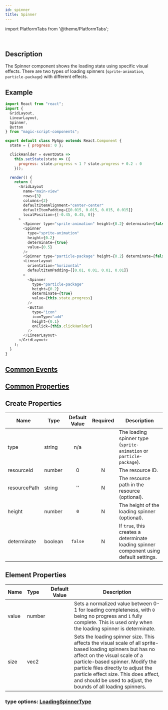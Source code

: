 ```yaml
---
id: spinner
title: Spinner
---
```


import PlatformTabs from '@theme/PlatformTabs';

<PlatformTabs component='spinner' />​

## Description

The Spinner component shows the loading state using specific visual effects. There are two types of loading spinners (`sprite-animation`, `particle-package`) with different effects.

## Example

```javascript
import React from "react";
import {
  GridLayout,
  LinearLayout,
  Spinner,
  Button
} from "magic-script-components";

export default class MyApp extends React.Component {
  state = { progress: 0 };

  clickHanlder = eventData =>
    this.setState(state => ({
      progress: state.progress < 1 ? state.progress + 0.2 : 0
    }));

  render() {
    return (
      <GridLayout
        name="main-view"
        rows={3}
        columns={2}
        defaultItemAlignment="center-center"
        defaultItemPadding={[0.015, 0.015, 0.015, 0.015]}
        localPosition={[-0.45, 0.45, 0]}
      >
        <Spinner type="sprite-animation" height={0.2} determinate={false} />
        <Spinner
          type="sprite-animation"
          height={0.2}
          determinate={true}
          value={0.5}
        />
        <Spinner type="particle-package" height={0.2} determinate={false} />
        <LinearLayout
          orientation="horizontal"
          defaultItemPadding={[0.01, 0.01, 0.01, 0.01]}
        >
          <Spinner
            type="particle-package"
            height={0.2}
            determinate={true}
            value={this.state.progress}
          />
          <Button
            type="icon"
            iconType="add"
            height={0.1}
            onClick={this.clickHanlder}
          />
        </LinearLayout>
      </GridLayout>
    );
  }
}
```

## [Common Events](../events/CommonEvents.md)

## [Common Properties](../types/Properties.md)

## Create Properties

| Name         | Type    | Default Value | Required | Description                                                                             |
| ------------ | ------- | :-----------: | :------: | --------------------------------------------------------------------------------------- |
| type         | string  |      n/a      |          | The loading spinner type (`sprite-animation` or `particle-package`).                    |
| resourceId   | number  |       0       |    N     | The resource ID.                                                                        |
| resourcePath | string  |      ''       |    N     | The resource path in the resource (optional).                                           |
| height       | number  |      `0`      |    N     | The height of the loading spinner (optional).                                           |
| determinate  | boolean |    `false`    |    N     | If `true`, this creates a determinate loading spinner component using default settings. |

## Element Properties

| Name  | Type   | Default Value | Description                                                                                                                                                                                                                                                                                                                     |
| :---- | :----- | :-----------: | ------------------------------------------------------------------------------------------------------------------------------------------------------------------------------------------------------------------------------------------------------------------------------------------------------------------------------- |
| value | number |               | Sets a normalized value between 0-1 for loading completeness, with `0` being no progress and `1` fully complete. This is used only when the loading spinner is determinate.                                                                                                                                                     |
| size  | vec2   |               | Sets the loading spinner size. This affects the visual scale of all sprite-based loading spinners but has no affect on the visual scale of a particle-based spinner. Modify the particle files directly to adjust the particle effect size. This does affect, and should be used to adjust, the bounds of all loading spinners. |

### type options: [LoadingSpinnerType](../types/LoadingSpinnerType.md)
